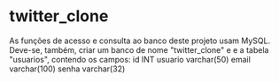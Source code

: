 # twitter_clone


As funções de acesso e consulta ao banco deste projeto usam MySQL. 
Deve-se, também, criar um banco de nome "twitter_clone" e e a tabela "usuarios", contendo os campos:
  id INT
  usuario varchar(50)
  email varchar(100)
  senha varchar(32)
  
